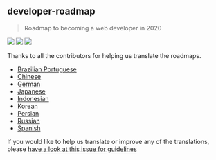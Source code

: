 ## developer-roadmap
> Roadmap to becoming a web developer in 2020

[![](https://img.shields.io/badge/-Roadmaps%20-0a0a0a.svg?style=flat&colorA=0a0a0a)](http://roadmap.sh)
[![](https://img.shields.io/badge/-Guides-0a0a0a.svg?style=flat&colorA=0a0a0a)](http://roadmap.sh/guides)
[![](https://img.shields.io/badge/%E2%9D%A4-YouTube%20Channel-0a0a0a.svg?style=flat&colorA=0a0a0a)](https://www.youtube.com/channel/UCA0H2KIWgWTwpTFjSxp0now?sub_confirmation=1)

Thanks to all the contributors for helping us translate the roadmaps.

* [Brazilian Portuguese](./portuguese)
* [Chinese](./chinese)
* [German](./german)
* [Japanese](./japanese)
* [Indonesian](./indonesian)
* [Korean](./korean)
* [Persian](./persian)
* [Russian](./russian)
* [Spanish](./spanish)

If you would like to help us translate or improve any of the translations, please [have a look at this issue for guidelines](https://github.com/kamranahmedse/developer-roadmap/issues/669)

